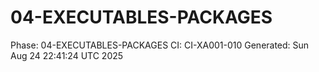 # 04-EXECUTABLES-PACKAGES
Phase: 04-EXECUTABLES-PACKAGES
CI: CI-XA001-010
Generated: Sun Aug 24 22:41:24 UTC 2025
